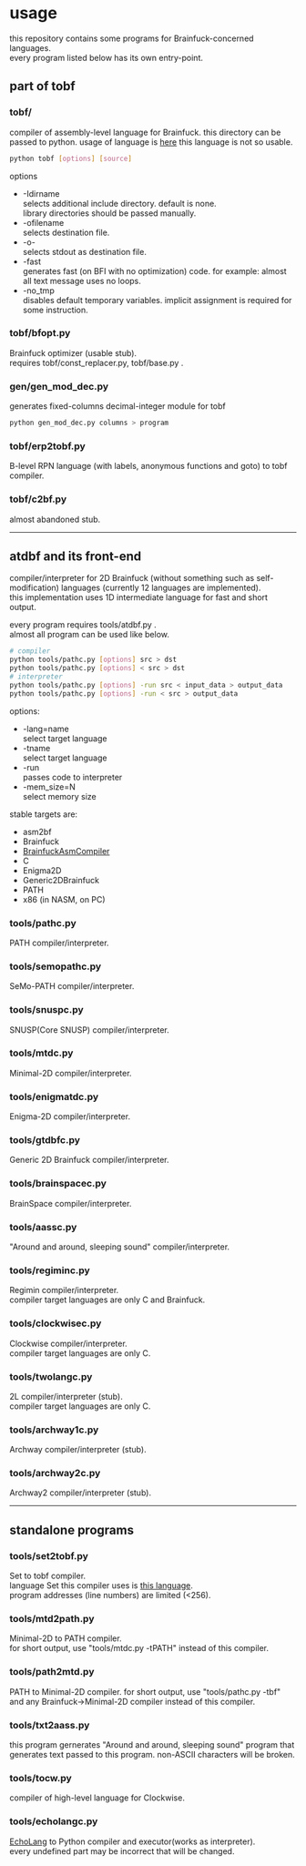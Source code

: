 # usage

this repository contains some programs for Brainfuck-concerned languages.  
every program listed below has its own entry-point.

## part of tobf

### tobf/

compiler of assembly-level language for Brainfuck.
this directory can be passed to python.
usage of language is [here](./tobf/tobf.py) this language is not so usable.

``` sh
python tobf [options] [source]
```

options

* -Idirname  
  selects additional include directory. default is none.  
  library directories should be passed manually.
* -ofilename  
  selects destination file.
* -o-  
  selects stdout as destination file.
* -fast  
  generates fast (on BFI with no optimization) code.
  for example: almost all text message uses no loops.
* -no_tmp  
  disables default temporary variables. implicit assignment is required for some instruction.

### tobf/bfopt.py

Brainfuck optimizer (usable stub).  
requires tobf/const_replacer.py, tobf/base.py .

### gen/gen_mod_dec.py

generates fixed-columns decimal-integer module for tobf

``` sh
python gen_mod_dec.py columns > program
```

### tobf/erp2tobf.py

B-level RPN language (with labels, anonymous functions and goto) to tobf compiler.  

### tobf/c2bf.py

almost abandoned stub.

---

## atdbf and its front-end

compiler/interpreter for 2D Brainfuck (without something such as self-modification) languages (currently 12 languages are implemented).  
this implementation uses 1D intermediate language for fast and short output.  

every program requires tools/atdbf.py .  
almost all program can be used like below.

``` sh
# compiler
python tools/pathc.py [options] src > dst
python tools/pathc.py [options] < src > dst
# interpreter
python tools/pathc.py [options] -run src < input_data > output_data
python tools/pathc.py [options] -run < src > output_data
```

options:

* -lang=name  
  select target language
* -tname  
  select target language
* -run  
  passes code to interpreter
* -mem_size=N  
  select memory size

stable targets are:

* asm2bf
* Brainfuck
* [BrainfuckAsmCompiler](https://github.com/esovm/BrainfuckAsmCompiler)
* C
* Enigma2D
* Generic2DBrainfuck
* PATH
* x86 (in NASM, on PC)

### tools/pathc.py

PATH compiler/interpreter.

### tools/semopathc.py

SeMo-PATH compiler/interpreter.

### tools/snuspc.py

SNUSP(Core SNUSP) compiler/interpreter.

### tools/mtdc.py

Minimal-2D compiler/interpreter.

### tools/enigmatdc.py

Enigma-2D compiler/interpreter.

### tools/gtdbfc.py

Generic 2D Brainfuck compiler/interpreter.

### tools/brainspacec.py

BrainSpace compiler/interpreter.

### tools/aassc.py

"Around and around, sleeping sound" compiler/interpreter.

### tools/regiminc.py

Regimin compiler/interpreter.  
compiler target languages are only C and Brainfuck.

### tools/clockwisec.py

Clockwise compiler/interpreter.  
compiler target languages are only C.

### tools/twolangc.py

2L compiler/interpreter (stub).  
compiler target languages are only C.

### tools/archway1c.py

Archway compiler/interpreter (stub).  

### tools/archway2c.py

Archway2 compiler/interpreter (stub).  

---

## standalone programs

### tools/set2tobf.py

Set to tobf compiler.  
language Set this compiler uses is [this language](https://esolangs.org/wiki/Set).  
program addresses (line numbers) are limited (<256).  

### tools/mtd2path.py

Minimal-2D to PATH compiler.  
for short output, use "tools/mtdc.py -tPATH" instead of this compiler.

### tools/path2mtd.py

PATH to Minimal-2D compiler.
for short output, use "tools/pathc.py -tbf" and any Brainfuck->Minimal-2D compiler instead of this compiler.

### tools/txt2aass.py

this program gernerates "Around and around, sleeping sound" program that generates text passed to this program. non-ASCII characters will be broken.

### tools/tocw.py

compiler of high-level language for Clockwise.

### tools/echolangc.py

[EchoLang](https://esolangs.org/wiki/EchoLang) to Python compiler and executor(works as interpreter).  
every undefined part may be incorrect that will be changed.
